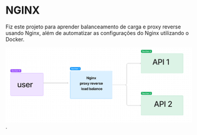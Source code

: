 # NGINX

Fiz este projeto para aprender balanceamento de carga e proxy reverse usando Nginx, além de automatizar as configurações do Nginx utilizando o Docker.

![projeto](./doc/nginx-load-balacer-proxy.png).
